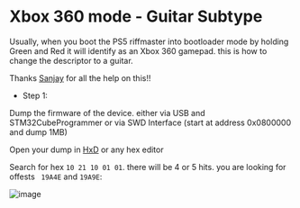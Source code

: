 # Xbox 360 mode - Guitar Subtype

Usually, when you boot the PS5 riffmaster into bootloader mode by holding Green and Red it will identify as an Xbox 360 gamepad. this is how to change the descriptor to a guitar.

Thanks [Sanjay](https://github.com/sanjay900) for all the help on this!!

- Step 1:

Dump the firmware of the device. either via USB and STM32CubeProgrammer or via SWD Interface (start at address 0x0800000 and dump 1MB)

Open your dump in [HxD](https://mh-nexus.de/en/hxd/) or any hex editor

Search for hex ``` 10 21 10 01 01 ```. there will be 4 or 5 hits. you are looking for offests ``` 19A4E``` and ```19A9E```:

![image](https://github.com/user-attachments/assets/aa87c76c-c3d8-4e12-ac0f-d3d082eda530)


